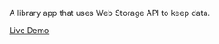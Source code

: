 A library app that uses Web Storage API to keep data.

[Live Demo](https://kappasigmapi.github.io/Library/)
